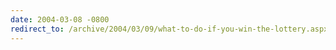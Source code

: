 ```yaml
---
date: 2004-03-08 -0800
redirect_to: /archive/2004/03/09/what-to-do-if-you-win-the-lottery.aspx/
---
```

